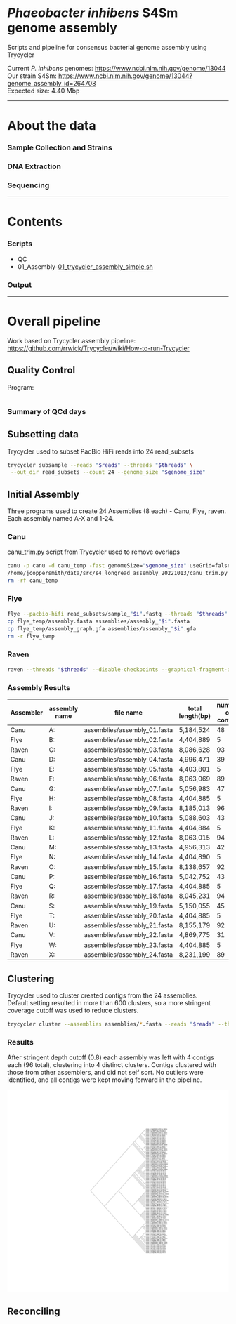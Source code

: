 # *Phaeobacter inhibens* S4Sm genome assembly

Scripts and pipeline for consensus bacterial genome assembly using Trycycler

Current *P. inhibens* genomes: https://www.ncbi.nlm.nih.gov/genome/13044  
Our strain S4Sm: https://www.ncbi.nlm.nih.gov/genome/13044?genome_assembly_id=264708  
Expected size: 4.40 Mbp  


----------------------------------------------------------------------  


# About the data

### Sample Collection and Strains

### DNA Extraction

### Sequencing


----------------------------------------------------------------------  


# Contents

### Scripts
- QC
- 01_Assembly-[01_trycycler_assembly_simple.sh](Scripts/01_trycycler_assembly_simple.sh)

### Output


----------------------------------------------------------------------  


# Overall pipeline
Work based on Trycycler assembly pipeline: https://github.com/rrwick/Trycycler/wiki/How-to-run-Trycycler

## Quality Control
Program:
```{bash}

```

### Summary of QCd days

## Subsetting data
Trycycler used to subset PacBio HiFi reads into 24 read_subsets
```bash
trycycler subsample --reads "$reads" --threads "$threads" \
 --out_dir read_subsets --count 24 --genome_size "$genome_size"
```


## Initial Assembly
Three programs used to create 24 Assemblies (8 each) - Canu, Flye, raven.  
Each assembly named A-X and 1-24.  

### Canu

canu_trim.py script from Trycycler used to remove overlaps

```bash
canu -p canu -d canu_temp -fast genomeSize="$genome_size" useGrid=false maxThreads="$threads" -pacbio read_subsets/sample_"$i".fastq
/home/jcoppersmith/data/src/s4_longread_assembly_20221013/canu_trim.py canu_temp/canu.contigs.fasta > assemblies/assembly_"$i".fasta
rm -rf canu_temp
```

### Flye
```bash
flye --pacbio-hifi read_subsets/sample_"$i".fastq --threads "$threads" --out-dir flye_temp
cp flye_temp/assembly.fasta assemblies/assembly_"$i".fasta
cp flye_temp/assembly_graph.gfa assemblies/assembly_"$i".gfa
rm -r flye_temp
```

### Raven
```bash
raven --threads "$threads" --disable-checkpoints --graphical-fragment-assembly assemblies/assembly_"$i".gfa read_subsets/sample_"$i".fastq > assemblies/assembly_"$i".fasta
```

### Assembly Results
| Assembler | assembly name | file name                    | total length(bp) | number of contigs |
|-----------|---------------|------------------------------|------------------|-------------------|
| Canu      | A:            | assemblies/assembly_01.fasta | 5,184,524        | 48                |
| Flye      | B:            | assemblies/assembly_02.fasta | 4,404,889        | 5                 |
| Raven     | C:            | assemblies/assembly_03.fasta | 8,086,628        | 93                |
| Canu      | D:            | assemblies/assembly_04.fasta | 4,996,471        | 39                |
| Flye      | E:            | assemblies/assembly_05.fasta | 4,403,801        | 5                 |
| Raven     | F:            | assemblies/assembly_06.fasta | 8,063,069        | 89                |
| Canu      | G:            | assemblies/assembly_07.fasta | 5,056,983        | 47                |
| Flye      | H:            | assemblies/assembly_08.fasta | 4,404,885        | 5                 |
| Raven     | I:            | assemblies/assembly_09.fasta | 8,185,013        | 96                |
| Canu      | J:            | assemblies/assembly_10.fasta | 5,088,603        | 43                |
| Flye      | K:            | assemblies/assembly_11.fasta | 4,404,884        | 5                 |
| Raven     | L:            | assemblies/assembly_12.fasta | 8,063,015        | 94                |
| Canu      | M:            | assemblies/assembly_13.fasta | 4,956,313        | 42                |
| Flye      | N:            | assemblies/assembly_14.fasta | 4,404,890        | 5                 |
| Raven     | O:            | assemblies/assembly_15.fasta | 8,138,657        | 92                |
| Canu      | P:            | assemblies/assembly_16.fasta | 5,042,752        | 43                |
| Flye      | Q:            | assemblies/assembly_17.fasta | 4,404,885        | 5                 |
| Raven     | R:            | assemblies/assembly_18.fasta | 8,045,231        | 94                |
| Canu      | S:            | assemblies/assembly_19.fasta | 5,150,055        | 45                |
| Flye      | T:            | assemblies/assembly_20.fasta | 4,404,885        | 5                 |
| Raven     | U:            | assemblies/assembly_21.fasta | 8,155,179        | 92                |
| Canu      | V:            | assemblies/assembly_22.fasta | 4,869,775        | 31                |
| Flye      | W:            | assemblies/assembly_23.fasta | 4,404,885        | 5                 |
| Raven     | X:            | assemblies/assembly_24.fasta | 8,231,199        | 89                |


## Clustering

Trycycler used to cluster created contigs from the 24 assemblies.  
Default setting resulted in more than 600 clusters, so a more stringent coverage cutoff was used to reduce clusters.

```bash
trycycler cluster --assemblies assemblies/*.fasta --reads "$reads" --threads "$threads" --out_dir trycycler --min_contig_depth 0.8
```
### Results
After stringent depth cutoff (0.8) each assembly was left with 4 contigs each (96 total), clustering into 4 distinct clusters. Contigs clustered with those from other assemblers, and did not self sort. No outliers were identified, and all contigs were kept moving forward in the pipeline.

![ClusteringTree](output/clustering/contigs.jpg)

## Reconciling
